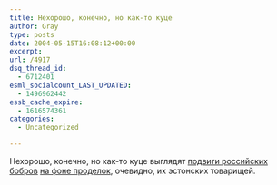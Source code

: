 ```yaml
---
title: Нехорошо, конечно, но как-то куце
author: Gray
type: posts
date: 2004-05-15T16:08:12+00:00
excerpt:
url: /4917
dsq_thread_id:
  - 6712401
esml_socialcount_LAST_UPDATED:
  - 1496962442
essb_cache_expire:
  - 1616574361
categories:
  - Uncategorized

---
```








Нехорошо, конечно, но как-то куце выглядят <a href="http://mignews.com.ua/events/world/118936.html" target="_blank">подвиги российских бобров</a> <a href="http://www.gazeta.ru/2004/05/15/oa_120811.shtml" target="_blank">на фоне проделок</a>, очевидно, их эстонских товарищей.